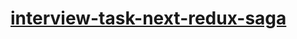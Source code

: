 # [interview-task-next-redux-saga](https://drive.google.com/file/d/1e4IWBmQRY8TfRqwb3nmLax_9j_2Nqf1b/view?usp=sharing)

